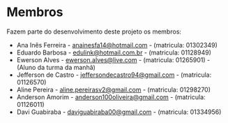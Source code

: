 # Membros

Fazem parte do desenvolvimento deste projeto os membros:

* Ana Inês Ferreira   - <anainesfa14@hotmail.com>       - (matricula: 01302349)
* Eduardo Barbosa     - <edulink@hotmail.com.br>        - (matricula: 01128949)
* Ewerson Alves       - <ewerson.alves@live.com>        - (matricula: 01265901) - (Aluno da turma da manhã)
* Jefferson de Castro - <jeffersondecastro94@gmail.com> - (matricula: 01126570)
* Aline Pereira       - <aline.pereirasv2@gmail.com>    - (matricula: 01298270)
* Anderson Amorim     - <anderson100oliveira@gmail.com> - (matricula: 01126011)
* Davi Guabiraba      - <daviguabiraba00@gmail.com>     - (matricula:  01334956)
